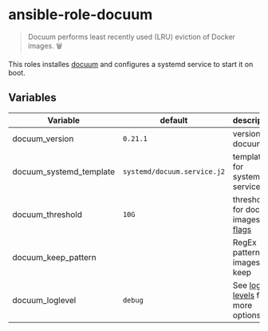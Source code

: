 # ansible-role-docuum

> Docuum performs least recently used (LRU) eviction of Docker images. 🗑️

This roles installes [docuum](https://github.com/stepchowfun/docuum) and configures a systemd service to start it on boot.

## Variables

| Variable                | default                     | description                                                                          |
| ----------------------- | --------------------------- | ------------------------------------------------------------------------------------ |
| docuum_version          | `0.21.1`                    | version of docuum                                                                    |
| docuum_systemd_template | `systemd/docuum.service.j2` | template for systemd service                                                         |
| docuum_threshold        | `10G`                       | threshold for docker images see [flags](https://github.com/stepchowfun/docuum#usage) |
| docuum_keep_pattern     |                             | RegEx pattern of images to keep                                                      |
| docuum_loglevel         | `debug`                     | See [log levels](https://github.com/stepchowfun/docuum#usage) for more options       |
